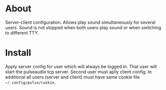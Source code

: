 About
=====

Server-client configuration. Allows play sound simultaneously for 
several users. Sound is not stopped when both users play sound or
when switching to different TTY.

Install
=======

Apply server config for user which will always be logged in. That
user will start the pulseaudio tcp server. Second user must aplly
client config. In additional all users (server and client) must 
have same cookie file `~/.config/pulse/cookie`.
